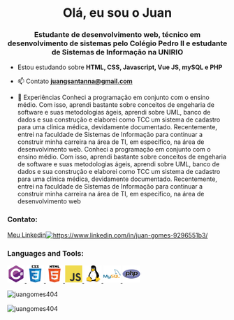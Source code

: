 <h1 align="center">Olá, eu sou o Juan</h1>
<h3 align="center">Estudante de desenvolvimento web, técnico em desenvolvimento de sistemas pelo Colégio Pedro II e estudante de Sistemas de Informação na UNIRIO</h3>

- Estou estudando sobre **HTML, CSS, Javascript, Vue JS, mySQL e PHP**

- 📫 Contato **juangsantanna@gmail.com**

- 📄 Experiências Conheci a programação em conjunto com o ensino médio. Com isso, aprendi bastante sobre conceitos de engeharia de software e suas metodologias ágeis, aprendi sobre UML, banco de dados e sua construção e elaborei como TCC um sistema de cadastro para uma clínica médica, devidamente documentado. Recentemente, entrei na faculdade de Sistemas de Informação para continuar a construir minha carreira na área de TI, em especifico, na área de desenvolvimento web. Conheci a programação em conjunto com o ensino médio. Com isso, aprendi bastante sobre conceitos de engeharia de software e suas metodologias ágeis, aprendi sobre UML, banco de dados e sua construção e elaborei como TCC um sistema de cadastro para uma clínica médica, devidamente documentado. Recentemente, entrei na faculdade de Sistemas de Informação para continuar a construir minha carreira na área de TI, em especifico, na área de desenvolvimento web

<h3 align="left">Contato:</h3>
<p align="left">
<a href="https://linkedin.com/in/https://www.linkedin.com/in/juan-gomes-9296551b3/" target="blank"> Meu Linkedin<img align="center" src="https://raw.githubusercontent.com/rahuldkjain/github-profile-readme-generator/neutral-icons/src/images/icons/Social/linked-in-alt.svg" alt="https://www.linkedin.com/in/juan-gomes-9296551b3/" height="30" width="40" /></a>
</p>

<h3 align="left">Languages and Tools:</h3>
<p align="left"> <a href="https://www.w3schools.com/cs/" target="_blank"> <img src="https://raw.githubusercontent.com/devicons/devicon/master/icons/csharp/csharp-original.svg" alt="csharp" width="40" height="40"/> </a> <a href="https://www.w3schools.com/css/" target="_blank"> <img src="https://raw.githubusercontent.com/devicons/devicon/master/icons/css3/css3-original-wordmark.svg" alt="css3" width="40" height="40"/> </a> <a href="https://www.w3.org/html/" target="_blank"> <img src="https://raw.githubusercontent.com/devicons/devicon/master/icons/html5/html5-original-wordmark.svg" alt="html5" width="40" height="40"/> </a> <a href="https://developer.mozilla.org/en-US/docs/Web/JavaScript" target="_blank"> <img src="https://raw.githubusercontent.com/devicons/devicon/master/icons/javascript/javascript-original.svg" alt="javascript" width="40" height="40"/> </a> <a href="https://www.linux.org/" target="_blank"> <img src="https://raw.githubusercontent.com/devicons/devicon/master/icons/linux/linux-original.svg" alt="linux" width="40" height="40"/> </a> <a href="https://www.mysql.com/" target="_blank"> <img src="https://raw.githubusercontent.com/devicons/devicon/master/icons/mysql/mysql-original-wordmark.svg" alt="mysql" width="40" height="40"/> </a> <a href="https://www.php.net" target="_blank"> <img src="https://raw.githubusercontent.com/devicons/devicon/master/icons/php/php-original.svg" alt="php" width="40" height="40"/> </a> </p>

<p><img align="center" src="https://github-readme-stats.vercel.app/api/top-langs?username=juangomes404&show_icons=true&locale=en&layout=compact" alt="juangomes404" /></p>

<p><img align="center" src="https://github-readme-streak-stats.herokuapp.com/?user=juangomes404&" alt="juangomes404" /></p>
